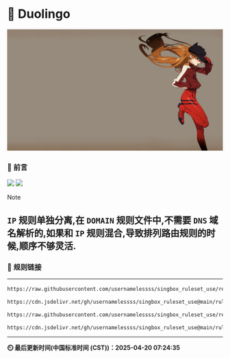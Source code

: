 
# 🧸 Duolingo
![](https://raw.githubusercontent.com/usernamelessss/picture-bed/main/images/202504042256831.jpg)
### 📣 前言
![](https://shields.io/badge/-移除重复规则-ff69b4) ![](https://shields.io/badge/-IP&nbsp;规则单独存放不与&nbsp;DOMAIN&nbsp;等混合-green)
> [!NOTE]
**`IP` 规则单独分离,在 `DOMAIN` 规则文件中,不需要 `DNS` 域名解析的,如果和 `IP` 规则混合,导致排列路由规则的时候,顺序不够灵活.**
---

###  🔗 规则链接
---

```url
https://raw.githubusercontent.com/usernamelessss/singbox_ruleset_use/refs/heads/main/rule/Duolingo/Duolingo_No_IP.json
```

```url
https://cdn.jsdelivr.net/gh/usernamelessss/singbox_ruleset_use@main/rule/Duolingo/Duolingo_No_IP.json
```

```url
https://raw.githubusercontent.com/usernamelessss/singbox_ruleset_use/refs/heads/main/rule/Duolingo/Duolingo_No_IP.srs
```

```url
https://cdn.jsdelivr.net/gh/usernamelessss/singbox_ruleset_use@main/rule/Duolingo/Duolingo_No_IP.srs
```

---
**⏲️ 最后更新时间(中国标准时间 (CST))：2025-04-20 07:24:35**